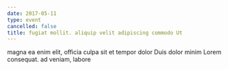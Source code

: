 ```yaml
---
date: 2017-05-11
type: event
cancelled: false
title: fugiat mollit. aliquip velit adipiscing commodo Ut
---
```

magna ea enim elit, officia culpa sit et tempor dolor Duis dolor minim Lorem consequat. ad veniam, labore